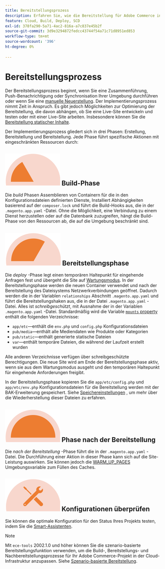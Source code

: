 ```yaml
---
title: Bereitstellungsprozess
description: Erfahren Sie, wie die Bereitstellung für Adobe Commerce in Cloud-Infrastrukturprojekten funktioniert.
feature: Cloud, Build, Deploy, SCD
exl-id: 378fa290-5a71-4ac2-816a-a7c837e45b2f
source-git-commit: 3d9e3294872fedcc43744f54a71c71d8951ed853
workflow-type: tm+mt
source-wordcount: '396'
ht-degree: 0%

---
```


# Bereitstellungsprozess

Der Bereitstellungsprozess beginnt, wenn Sie eine Zusammenführung, Push-Benachrichtigung oder Synchronisation Ihrer Umgebung durchführen oder wenn Sie eine [manuelle Neuerstellung](../dev-tools/cloud-cli-overview.md#redeploy-the-environment). Der Implementierungsprozess nimmt Zeit in Anspruch. Es gibt jedoch Möglichkeiten zur Optimierung der Bereitstellung, die davon abhängen, ob Sie eine Live-Site entwickeln und testen oder mit einer Live-Site arbeiten. Insbesondere können Sie die [Bereitstellung statischer Inhalte](static-content.md).

Der Implementierungsprozess gliedert sich in drei Phasen: Erstellung, Bereitstellung und Bereitstellung. Jede Phase führt spezifische Aktionen mit eingeschränkten Ressourcen durch:

## ![Build-Phase](../../assets/status-build.png) Build-Phase

Die _build_ Phasen Assemblieren von Containern für die in den Konfigurationsdateien definierten Dienste, Installiert Abhängigkeiten basierend auf der `composer.lock` und führt die Build-Hooks aus, die in der `.magento.app.yaml` -Datei. Ohne die Möglichkeit, eine Verbindung zu einem Dienst herzustellen oder auf die Datenbank zuzugreifen, hängt die Build-Phase von den Ressourcen ab, die auf die Umgebung beschränkt sind.

## ![Bereitstellungsphase](../../assets/status-deploy.png) Bereitstellungsphase

Die _deploy_ -Phase legt einen temporären Haltepunkt für eingehende Anfragen fest und übergeht die Site auf [Wartungsmodus](https://experienceleague.adobe.com/docs/commerce-operations/configuration-guide/setup/application-modes.html). In der Bereitstellungsphase werden die neuen Container verwendet und nach der Bereitstellung des Dateisystems Netzwerkverbindungen geöffnet. Dadurch werden die in der Variablen `relationships` Abschnitt `.magento.app.yaml` und führt die Bereitstellungshaken aus, die in der Datei `.magento.app.yaml` -Datei. Alles ist _schreibgeschützt_, mit Ausnahme der in der Variablen `.magento.app.yaml` -Datei. Standardmäßig wird die Variable [`mounts` property](../application/properties.md#mounts) enthält die folgenden Verzeichnisse:

- `app/etc`—enthält die `env.php` und `config.php` Konfigurationsdateien
- `pub/media`—enthält alle Mediendaten wie Produkte oder Kategorien
- `pub/static`—enthält generierte statische Dateien
- `var`—enthält temporäre Dateien, die während der Laufzeit erstellt wurden

Alle anderen Verzeichnisse verfügen über schreibgeschützte Berechtigungen. Die neue Site wird am Ende der Bereitstellungsphase aktiv, wenn sie aus dem Wartungsmodus ausgeht und den temporären Haltepunkt für eingehende Anforderungen freigibt.

In der Bereitstellungsphase kopieren Sie die `app/etc/config.php` und `app/etc/env.php` Konfigurationsdateien für die Bereitstellung werden mit der BAK-Erweiterung gespeichert. Siehe [Speichereinstellungen](../store/store-settings.md#restore-configuration-files) , um mehr über die Wiederherstellung dieser Dateien zu erfahren.

## ![Phase nach der Bereitstellung](../../assets/status-post-deploy.png) Phase nach der Bereitstellung

Die _nach der Bereitstellung_ -Phase führt die in der `.magento.app.yaml` -Datei. Die Durchführung einer Aktion in dieser Phase kann sich auf die Site-Leistung auswirken. Sie können jedoch die [WARM_UP_PAGES](../environment/variables-post-deploy.md#warmuppages) Umgebungsvariable zum Füllen des Caches.

## ![Überprüfungsstatus](../../assets/status-verify.png) Konfigurationen überprüfen

Sie können die optimale Konfiguration für den Status Ihres Projekts testen, indem Sie die [Smart-Assistenten](smart-wizards.md).

>[!NOTE]
>
>Mit `ece-tools` 2002.1.0 und höher können Sie die szenario-basierte Bereitstellungsfunktion verwenden, um die Build-, Bereitstellungs- und Nachbereitstellungsprozesse für Ihr Adobe Commerce-Projekt in der Cloud-Infrastruktur anzupassen. Siehe [Szenario-basierte Bereitstellung](scenario-based.md).
